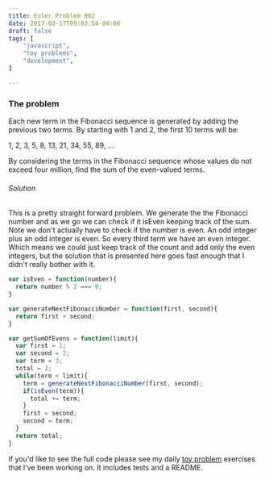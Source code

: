 ```yaml
---
title: Euler Problem 002
date: 2017-03-17T09:03:54-04:00
draft: false
tags: [
    "javascript",
    "toy problems",
    "development",
]

---
```

### The problem

Each new term in the Fibonacci sequence is generated
by adding the previous two terms. By starting with 1 and 2,
the first 10 terms will be:

1, 2, 3, 5, 8, 13, 21, 34, 55, 89, ...

By considering the terms in the Fibonacci sequence
whose values do not exceed four million, find
the sum of the even-valued terms.


###### Solution ######

This is a pretty straight forward problem. We generate the the Fibonacci number and as we go we can check if it isEven keeping track of the sum. Note we don't actually have to check if the number is even. An odd integer plus an odd integer is even. So every third term we have an even integer. Which means we could just keep track of the count and add only the even integers, but the solution that is presented here goes fast enough that I didn't really bother with it.

```javascript
var isEven = function(number){
  return number % 2 === 0;
}

var generateNextFibonacciNumber = function(first, second){
  return first + second;
}

var getSumOfEvens = function(limit){
  var first = 1;
  var second = 2;
  var term = 3;
  total = 2;
  while(term < limit){
    term = generateNextFibonacciNumber(first, second);
    if(isEven(term)){
      total += term;
    }
    first = second;
    second = term;
  }
  return total;
}
```

If you'd like to see the full code please see my daily [toy problem](https://github.com/charltonaustin/toy-problems/) exercises that I've been working on. It includes tests and a README.
